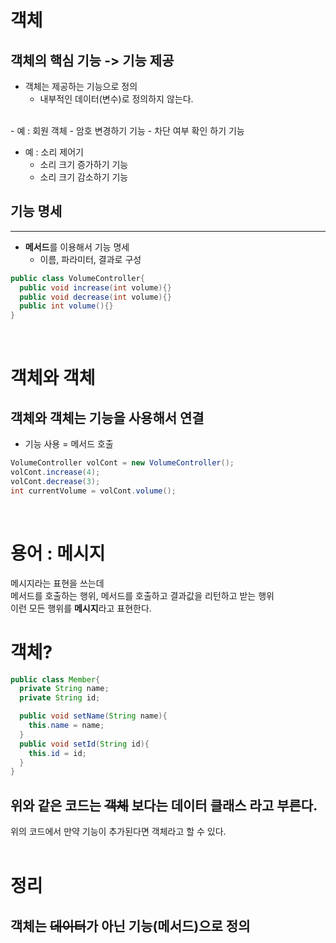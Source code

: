 # 객체

객체의 핵심 기능 -> 기능 제공
--
- 객체는 제공하는 기능으로 정의
  - 내부적인 데이터(변수)로 정의하지 않는다.  
<br/>
- 예 : 회원 객체
  - 암호 변경하기 기능
  - 차단 여부 확인 하기 기능

- 예 : 소리 제어기
  - 소리 크기 증가하기 기능
  - 소리 크기 감소하기 기능

## 기능 명세
---
- **메서드**를 이용해서 기능 명세
  - 이름, 파라미터, 결과로 구성
```java
public class VolumeController{
  public void increase(int volume){}
  public void decrease(int volume){}
  public int volume(){}
}
```
<br/>

# 객체와 객체
객체와 객체는 기능을 사용해서 연결
--
- 기능 사용 = 메서드 호출
```java
VolumeController volCont = new VolumeController();
volCont.increase(4);
volCont.decrease(3);
int currentVolume = volCont.volume();
```
<br/>

# 용어 : 메시지
메시지라는 표현을 쓰는데  
메서드를 호출하는 행위, 메서드를 호출하고 결과값을 리턴하고 받는 행위   
이런 모든 행위를 **메시지**라고 표현한다.
<br/>

# 객체?
```java
public class Member{
  private String name;
  private String id;

  public void setName(String name){
    this.name = name;
  }
  public void setId(String id){
    this.id = id;
  }
}
```

위와 같은 코드는 ~~객체~~ 보다는 **데이터 클래스** 라고 부른다.   
--
위의 코드에서 만약 기능이 추가된다면 객체라고 할 수 있다.
<br/>
<br/>

# 정리
객체는 ~~데이터~~가 아닌 기능(메서드)으로 정의
--

